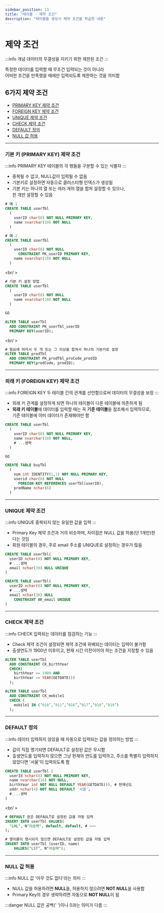 ```yaml
---
sidebar_position: 13
title: "테이블 - 제약 조건"
description: "테이블을 생성시 제약 조건을 학습한 내용"
---
```


# 제약 조건

:::info 개념
데이터의 무결성을 지키기 위한 제한된 조건
:::

특정한 데이터를 입력할 때 무조건 입력되는 것이 아니라  
어떠한 조건을 만족했을 때에만 입력되도록 제한하는 것을 의미함

## 6가지 제약 조건

- [PRIMARY KEY 제약 조건](#기본-키-primary-key-제약-조건)
- [FOREIGN KEY 제약 조건](#외래-키-foreign-key-제약-조건)
- [UNIQUE 제약 조건](#unique-제약-조건)
- [CHECK 제약 조건](#check-제약-조건)
- [DEFAULT 정의](#default-정의)
- [NULL 값 허용](#null-값-허용)

---

### 기본 키 (PRIMARY KEY) 제약 조건

:::info PRIMARY KEY
테이블의 각 행들을 구분할 수 있는 식별자
:::

- 중복될 수 없고, NULL값이 입력될 수 없음
- 기본키로 설정하면 자동으로 클러스터형 인덱스가 생성됨
- 기본 키는 하나의 열 또는 여러 개의 열을 합쳐 설정할 수 있으나,  
  한 개만 설정할 수 있음

```sql
# 예 1
CREATE TABLE userTbl
  (
    userID char(8) NOT NULL PRIMARY KEY,
    name nvarchar(10) NOT NULL
  )
```

```sql
# 예 2
CREATE TABLE userTbl
  (
    userID char(8) NOT NULL
      CONSTRAINT PK_userID PRIMARY KEY,
    name nvarchar(10) NOT NULL
  )
```

<br/ >

```sql
# 기본 키 설정 방법
CREATE TABLE userTbl
  (
    userID char(8) NOT NULL
    name nvarchar(10) NOT NULL
  )

GO

ALTER TABLE userTbl
  ADD CONSTRAINT PK_userTbl_userID
  PRIMARY KEY(userID);
```

<br/ >

```sql
# 필요에 따라서 두 개 또는 그 이상을 합쳐서 하나의 기본키로 설정
ALTER TABLE prodTbl
  ADD CONSTRAINT PK_prodTbl_proCode_prodID
  PRIMARY KEY(prodCode, prodID);
```

---

### 외래 키 (FOREIGN KEY) 제약 조건

:::info FOREIGN KEY
두 테이블 간의 관계를 선언함으로써 데이터의 무결성을 보장
:::

- 외래 키 관계를 설정하게 되면 하나의 테이블이 다른 테이블에 의존하게 됨
- **외래 키 테이블**에 데이터를 입력할 때는 꼭 **기준 테이블**을 참조해서 입력하므로,  
  기준 테이블에 이미 데이터가 존재해야만 함

```sql
CREATE TABLE userTbl
  (
    userID char(8) NOT NULL PRIMARY KEY,
    name nvarchar(10) NOT NULL,
    # ...생략
  )

GO

CREATE TABLE buyTbl
  (
    num int IDENTITY(1,1) NOT NULL PRIMARY KEY,
    userid char(8) NOT NULL
      FOREIGN KEY REFERENCES userTbl(userID),
    prodName nchar(6)
  )
```

---

### UNIQUE 제약 조건

:::info UNIQUE
중복되지 않는 유일한 값을 입력
:::

- Primary Key 제약 조건과 거의 비슷하며, 차이점은 NULL 값을 허용(단 1개만)한다는 것임
- 회원 테이블의 경우, 주로 email 주소를 UNIQUE로 설정하는 경우가 많음

```sql
CREATE TABLE userTbl(
  userID nchar(8) NOT NULL PRIMARY KEY,
  # ...생략
  email nchar(30) NULL UNIQUE
)
```

```sql
CREATE TABLE userTbl(
  userID nchar(8) NOT NULL PRIMARY KEY,
  # ...생략
  email nchar(30) NULL
    CONSTRAINT AK_email UNIQUE
)
```

---

### CHECK 제약 조건

:::info CHECK
입력되는 데이터를 점검하는 기능
:::

- Check 제약 조건이 설정되면 제약 조건에 위배되는 데이터는 입력이 불가함
- 출생연도가 1900년 이후이고, 현재 시간 이전이어야 하는 조건을 지정할 수 있음

```sql
ALTER TABLE userTbl
  ADD CONSTRAINT CK_birthYear
  CHECK(
    birthYear >= 1900 AND
    birthYear <= YEAR(GETDATE())
  );
```

```sql
ALTER TABLE userTbl
  ADD CONSTRAINT CK_mobile1
  CHECK (
    mobile1 IN (‘010’,‘011’,‘016’,‘017’,‘018’,‘019’)
  );
```

---

### DEFAULT 정의

:::info
데이터 입력하지 않았을 때 자동으로 입력되는 값을 정의하는 방법
:::

- 값이 직접 명기되면 DEFAULT로 설정된 값은 무시함
- 출생연도를 입력하지 않으면 그냥 현재의 연도를 입력하고, 주소를 특별히 입력하지 않았다면 '서울'이 입력되도록 함

```sql
CREATE TABLE userTbl (
  userId nchar(8) NOT NULL PRIMARY KEY,
  name nvarchar(10) NOT NULL,
  birthYear int NOT NULL DEFAULT YEAR(GETDATE()), # 현재년도
  addr nchar(4) NOT NULL DEFAULT '서울',
  # ...생략
)
```

<br/ >

```sql
# DEFAULT 문은 DEFAULT로 설정된 값을 자동 입력
INSERT INTO userTbl VALUES(
  "LHL", N"이승딱", default, default, # ~~~
);
```

```sql
# 열이름이 명시되지 않으면 DEFAULT로 설정된 값을 자동 입력
INSERT INTO userTbl (userID, name)
    VALUES("LST", N"이승딱");
```

---

### NULL 값 허용

:::info NULL 값
'아무 것도 없다'라는 의미
:::

- NULL 값을 허용하려면 **NULL**을, 허용하지 않으려면 **NOT NULL**을 사용함
- Primary Key의 경우 생략하려면 자동으로 **NOT NULL**이 됨

:::danger
NULL 값은 공백(' ')이나 0과는 의미가 다름
:::
